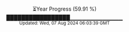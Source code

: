 <p align="center">
⏳Year Progress (59.91 %)<br>
█████████████████▁▁▁▁▁▁▁▁▁▁▁▁▁ <br>
<sub>Updated: Wed, 07 Aug 2024 06:03:39 GMT</sub>
</p>

